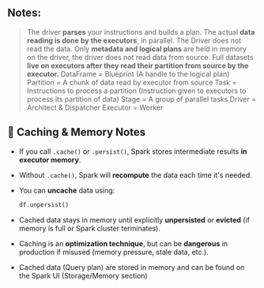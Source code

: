## Notes:
> The driver **parses** your instructions and builds a plan. The actual **data reading is done by the executors**, in parallel. The Driver does not read the data.
> Only **metadata and logical plans** are held in memory on the driver, the driver does not read data from source. Full datasets **live on executors after they read their partition from source by the executor.**
> DataFrame  = Blueprint (A handle to the logical plan)
> Partition  = A chunk of data read by executor from source
> Task       = Instructions to process a partition (Instruction given to executors to process its partition of data)
> Stage      = A group of parallel tasks
> Driver     = Architect & Dispatcher
> Executor   = Worker


## 🧩 Caching & Memory Notes

- If you call `.cache()` or `.persist()`, Spark stores intermediate results **in executor memory**.
- Without `.cache()`, Spark will **recompute** the data each time it's needed.
- You can **uncache** data using:
    
    ```python
    df.unpersist()
    ```

- Cached data stays in memory until explicitly **unpersisted** or **evicted** (if memory is full or Spark cluster terminates).
- Caching is an **optimization technique**, but can be **dangerous** in production if misused (memory pressure, stale data, etc.).
- Cached data (Query plan) are stored in memory and can be found on the Spark UI (Storage/Memory section)
